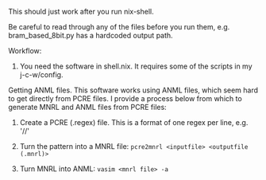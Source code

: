 This should just work after you run nix-shell.

Be careful to read through any of the files before you run them, e.g. bram_based_8bit.py has a hardcoded output path.

Workflow:

1. You need the software in shell.nix.  It requires some of the scripts in my j-c-w/config.

Getting ANML files.  This software works using ANML files, which
seem hard to get directly from PCRE files.  I provide a process
below from which to generate MNRL and ANML files from PCRE
files:

1. Create a PCRE (.regex) file.  This is a format of one regex
per line, e.g. '/<pattern>/'

2. Turn the pattern into a MNRL file: `pcre2mnrl <inputfile> <outputfile (.mnrl)>`

3. Turn MNRL into ANML: `vasim <mnrl file> -a`

